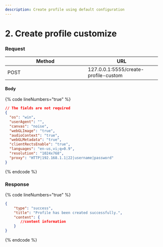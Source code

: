 ```yaml
---
description: Create profile using default configuration
---
```


# 2. Create profile customize

### **Request**

<table><thead><tr><th width="249">Method</th><th>URL</th></tr></thead><tbody><tr><td>POST</td><td>127.0.0.1:5555/create-profile-custom</td></tr></tbody></table>

#### **Body**

{% code lineNumbers="true" %}
```json
// The fields are not required
{
  "os": "win",
  "userAgent": "",
  "canvas": "noise",
  "webGLImage": "true",
  "audioContext": "true",
  "webGLMetadata": "true",
  "clientRectsEnable": "true",
  "languages": "en-us,vi;q=0.9",
  "resolution": "1024x768",
  "proxy": "HTTP|192.168.1.1|22|username|password"
}
```
{% endcode %}

### **Response**

{% code lineNumbers="true" %}
```json
{
    "type": "success",
    "title": "Profile has been created successfully.",
    "content": {
       //content information 
    }
}
```
{% endcode %}

